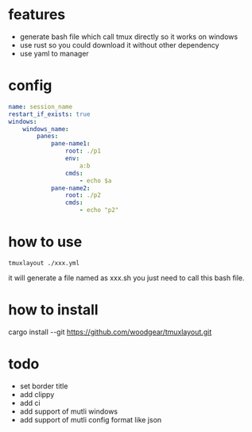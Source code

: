 # features
* generate bash file which call tmux directly so it works on windows
* use rust so you could download it without other dependency
* use yaml to manager

# config
```yml
name: session_name
restart_if_exists: true
windows:
    windows_name:
        panes:
            pane-name1:
                root: ./p1
                env:
                    a:b
                cmds:
                    - echo $a
            pane-name2:
                root: ./p2
                cmds:
                    - echo "p2"
```
# how to use
```
tmuxlayout ./xxx.yml
```
it will generate a file named as xxx.sh you just need to call this bash file.
# how to install
cargo install --git https://github.com/woodgear/tmuxlayout.git

# todo
* set border title
* add clippy
* add ci
* add support of mutli windows
* add support of mutli config format like json
